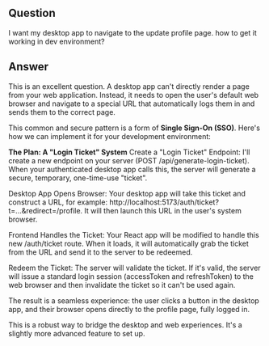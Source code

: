 ## Question
I want my desktop app to navigate to the update profile page. how to get it working in dev environment?

## Answer
This is an excellent question. A desktop app can't directly render a page from your web application. Instead, it needs to open the user's default web browser and navigate to a special URL that automatically logs them in and sends them to the correct page.

This common and secure pattern is a form of **Single Sign-On (SSO)**. Here's how we can implement it for your development environment:

**The Plan: A "Login Ticket" System**
Create a "Login Ticket" Endpoint: I'll create a new endpoint on your server (POST /api/generate-login-ticket). When your authenticated desktop app calls this, the server will generate a secure, temporary, one-time-use "ticket".

Desktop App Opens Browser: Your desktop app will take this ticket and construct a URL, for example: http://localhost:5173/auth/ticket?t=...&redirect=/profile. It will then launch this URL in the user's system browser.

Frontend Handles the Ticket: Your React app will be modified to handle this new /auth/ticket route. When it loads, it will automatically grab the ticket from the URL and send it to the server to be redeemed.

Redeem the Ticket: The server will validate the ticket. If it's valid, the server will issue a standard login session (accessToken and refreshToken) to the web browser and then invalidate the ticket so it can't be used again.

The result is a seamless experience: the user clicks a button in the desktop app, and their browser opens directly to the profile page, fully logged in.

This is a robust way to bridge the desktop and web experiences. It's a slightly more advanced feature to set up.

